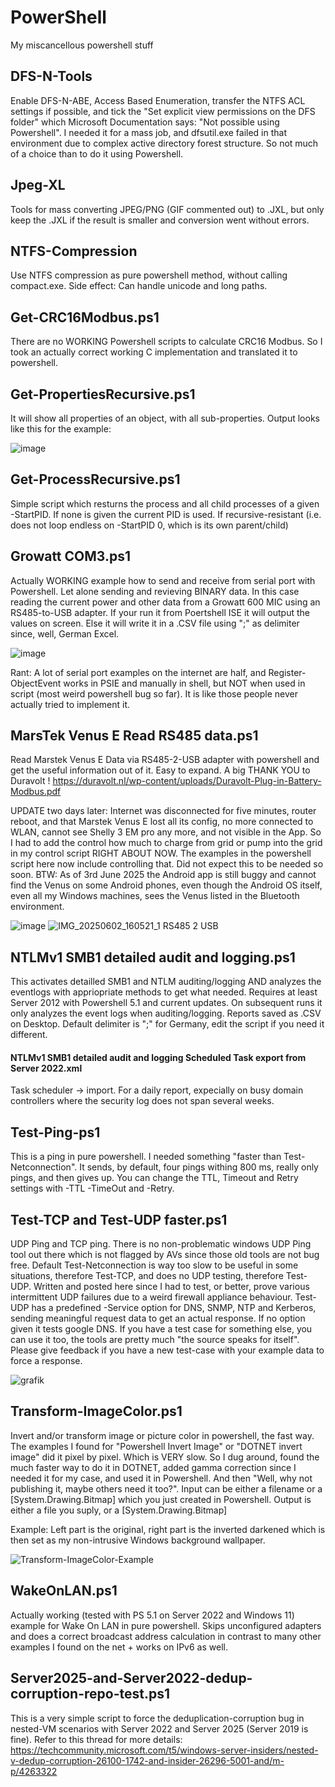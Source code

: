 # PowerShell
My miscancellous powershell stuff

## DFS-N-Tools
Enable DFS-N-ABE, Access Based Enumeration, transfer the NTFS ACL settings if possible, and tick the "Set explicit view permissions on the DFS folder" which Microsoft Documentation says: "Not possible using Powershell". I needed it for a mass job, and dfsutil.exe failed in that environment due to complex active directory forest structure. So not much of a choice than to do it using Powershell.

## Jpeg-XL
Tools for mass converting JPEG/PNG (GIF commented out) to .JXL, but only keep the .JXL if the result is smaller and conversion went without errors.

## NTFS-Compression
Use NTFS compression as pure powershell method, without calling compact.exe. Side effect: Can handle unicode and long paths.

## Get-CRC16Modbus.ps1
There are no WORKING Powershell scripts to calculate CRC16 Modbus. So I took an actually correct working C implementation and translated it to powershell.

## Get-PropertiesRecursive.ps1
It will show all properties of an object, with all sub-properties. Output looks like this for the example:

![image](https://github.com/Joachim-Otahal/PowerShell/assets/10100281/5af65eca-224f-48f3-9788-db54277a57b7)

## Get-ProcessRecursive.ps1
Simple script which resturns the process and all child processes of a given -StartPID. If none is given the current PID is used. If recursive-resistant (i.e. does not loop endless on -StartPID 0, which is its own parent/child)

## Growatt COM3.ps1 ##
Actually WORKING example how to send and receive from serial port with Powershell. Let alone sending and revieving BINARY data. In this case reading the current power and other data from a Growatt 600 MIC using an RS485-to-USB adapter. If your run it from Poertshell ISE it will output the values on screen. Else it will write it in a .CSV file using ";" as delimiter since, well, German Excel.

![image](https://github.com/user-attachments/assets/a0a24d22-c8f6-48e1-b3d1-57cd1cbfb716)

Rant: A lot of serial port examples on the internet are half, and Register-ObjectEvent works in PSIE and manually in shell, but NOT when used in script (most weird powershell bug so far). It is like those people never actually tried to implement it.

## MarsTek Venus E Read RS485 data.ps1 ##
Read Marstek Venus E Data via RS485-2-USB adapter with powershell and get the useful information out of it. Easy to expand.
A big THANK YOU to Duravolt ! https://duravolt.nl/wp-content/uploads/Duravolt-Plug-in-Battery-Modbus.pdf

UPDATE two days later: Internet was disconnected for five minutes, router reboot, and that Marstek Venus E lost all its config, no more connected to WLAN, cannot see Shelly 3 EM pro any more, and not visible in the App. So I had to add the control how much to charge from grid or pump into the grid in my control script RIGHT ABOUT NOW. The examples in the powershell script here now include controlling that. Did not expect this to be needed so soon. BTW: As of 3rd June 2025 the Android app is still buggy and cannot find the Venus on some Android phones, even though the Android OS itself, even all my Windows machines, sees the Venus listed in the Bluetooth environment.

![image](https://github.com/user-attachments/assets/c2a51937-2865-4633-ad3c-d4ff62e3ebf7)
![IMG_20250602_160521_1 RS485 2 USB](https://github.com/user-attachments/assets/22e52db1-64ec-4df6-89e0-53f7491d67cb)

## NTLMv1 SMB1 detailed audit and logging.ps1
This activates detailled SMB1 and NTLM auditing/logging AND analyzes the eventlogs with appriopriate methods to get what needed. Requires at least Server 2012 with Powershell 5.1 and current updates.
On subsequent runs it only analyzes the event logs when auditing/logging. Reports saved as .CSV on Desktop. Default delimiter is ";" for Germany, edit the script if you need it different.
#### NTLMv1 SMB1 detailed audit and logging Scheduled Task export from Server 2022.xml
Task scheduler -> import. For a daily report, expecially on busy domain controllers where the security log does not span several weeks.

## Test-Ping-ps1
This is a ping in pure powershell. I needed something "faster than Test-Netconnection". It sends, by default, four pings withing 800 ms, really only pings, and then gives up. You can change the TTL, Timeout and Retry settings with -TTL -TimeOut and -Retry.

## Test-TCP and Test-UDP faster.ps1
UDP Ping and TCP ping. There is no non-problematic windows UDP Ping tool out there which is not flagged by AVs since those old tools are not bug free. Default Test-Netconnection is way too slow to be useful in some situations, therefore Test-TCP, and does no UDP testing, therefore Test-UDP.
Written and posted here since I had to test, or better, prove various intermittent UDP failures due to a weird firewall appliance behaviour.
Test-UDP has a predefined -Service option for DNS, SNMP, NTP and Kerberos, sending meaningful request data to get an actual response. If no option given it tests google DNS. If you have a test case for something else, you can use it too, the tools are pretty much "the source speaks for itself". Please give feedback if you have a new test-case with your example data to force a response.

![grafik](https://github.com/user-attachments/assets/996d8103-7595-4a1e-9d5b-cc66a0cc0fdf)

## Transform-ImageColor.ps1
Invert and/or transform image or picture color in powershell, the fast way. The examples I found for "Powershell Invert Image" or "DOTNET invert image" did it pixel by pixel. Which is VERY slow.
So I dug around, found the much faster way to do it in DOTNET, added gamma correction since I needed it for my case, and used it in Powershell. And then "Well, why not publishing it, maybe others need it too?".
Input can be either a filename or a [System.Drawing.Bitmap] which you just created in Powershell. Output is either a file you suply, or a [System.Drawing.Bitmap]

Example: Left part is the original, right part is the inverted darkened which is then set as my non-intrusive Windows background wallpaper.

![Transform-ImageColor-Example](https://github.com/user-attachments/assets/19e6842c-4b5f-49d6-965b-9caaad9b9f0a)

## WakeOnLAN.ps1
Actually working (tested with PS 5.1 on Server 2022 and Windows 11) example for Wake On LAN in pure powershell. Skips unconfigured adapters and does a correct broadcast address calculation in contrast to many other examples I found on the net + works on IPv6 as well.

## Server2025-and-Server2022-dedup-corruption-repo-test.ps1
This is a very simple script to force the deduplication-corruption bug in nested-VM scenarios with Server 2022 and Server 2025 (Server 2019 is fine).
Refer to this thread for more details: https://techcommunity.microsoft.com/t5/windows-server-insiders/nested-v-dedup-corruption-26100-1742-and-insider-26296-5001-and/m-p/4263322
